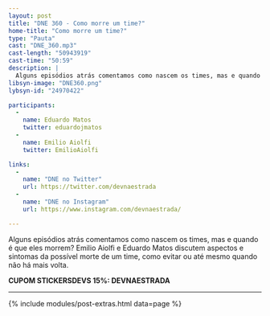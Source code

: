 ```yaml
---
layout: post
title: "DNE 360 - Como morre um time?"
home-title: "Como morre um time?"
type: "Pauta"
cast: "DNE_360.mp3"
cast-length: "50943919"
cast-time: "50:59"
description: |
  Alguns episódios atrás comentamos como nascem os times, mas e quando é que eles morrem? Emilio Aiolfi e Eduardo Matos discutem aspectos e sintomas da possível morte de um time, como evitar ou até mesmo quando não há mais volta.
libsyn-image: "DNE360.png"
lybsyn-id: "24970422"

participants:
  -
    name: Eduardo Matos
    twitter: eduardojmatos
  -
    name: Emilio Aiolfi
    twitter: EmilioAiolfi

links:
  -
    name: "DNE no Twitter"
    url: https://twitter.com/devnaestrada
  -
    name: "DNE no Instagram"
    url: https://www.instagram.com/devnaestrada/

---
```


Alguns episódios atrás comentamos como nascem os times, mas e quando é que eles morrem? Emilio Aiolfi e Eduardo Matos discutem aspectos e sintomas da possível morte de um time, como evitar ou até mesmo quando não há mais volta.

<strong>CUPOM STICKERSDEVS 15%: DEVNAESTRADA</strong>

---

{% include modules/post-extras.html data=page %}
